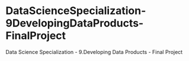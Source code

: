 # DataScienceSpecialization-9DevelopingDataProducts-FinalProject
Data Science Specialization - 9.Developing Data Products - Final Project
